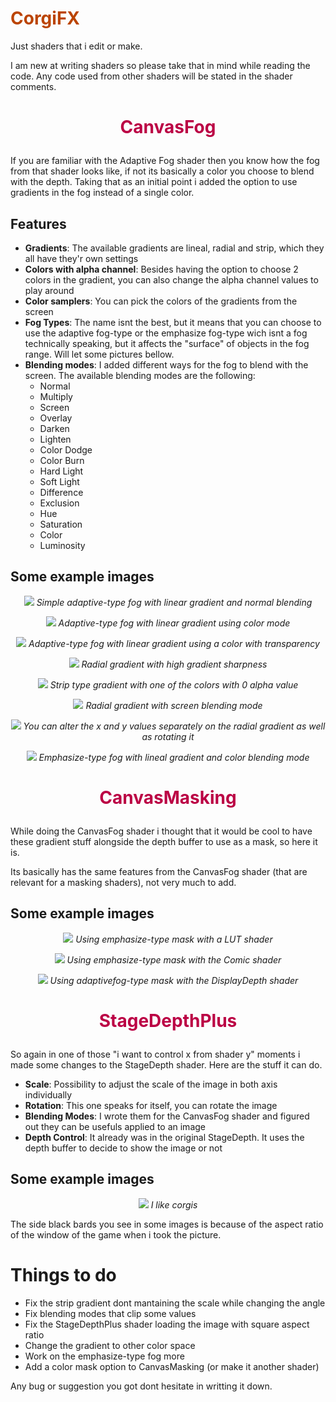 # <span style="color:#bb4400">CorgiFX</span>

Just shaders that i edit or make.

I am new at writing shaders so please take that in mind while reading the code. Any code used from other shaders will be stated in the shader comments.

# <p align="center"><span style="color:#bb0044">CanvasFog</span></p>

If you are familiar with the Adaptive Fog shader then you know how the fog from that shader looks like, if not its basically a color you choose to blend with the depth. Taking that as an initial point i added the option to use gradients in the fog instead of a single color.

## Features

- **Gradients**: The available gradients are lineal, radial and strip, which they all have they'r own settings
- **Colors with alpha channel**: Besides having the option to choose 2 colors in the gradient, you can also change the alpha channel values to play around
- **Color samplers**: You can pick the colors of the gradients from the screen
- **Fog Types**: The name isnt the best, but it means that you can choose to use the adaptive fog-type or the emphasize fog-type wich isnt a fog technically speaking, but it affects the "surface" of objects in the fog range. Will let some pictures bellow.
- **Blending modes**: I added different ways for the fog to blend with the screen. The available blending modes are the following:
    - Normal
    - Multiply
    - Screen
    - Overlay
    - Darken
    - Lighten
    - Color Dodge
    - Color Burn
    - Hard Light
    - Soft Light
    - Difference
    - Exclusion
    - Hue
    - Saturation
    - Color
    - Luminosity

## Some example images
<p align="center"><img src="https://user-images.githubusercontent.com/24371572/73476225-9eedbc80-4370-11ea-8a58-57447dadf76e.png">
<i>Simple adaptive-type fog with linear gradient and normal blending</i></p>

<p align="center"><img src="https://user-images.githubusercontent.com/24371572/73476249-a745f780-4370-11ea-8b9a-72c1f0d28f88.png">
<i>Adaptive-type fog with linear gradient using color mode</i></p>

<p align="center"><img src="https://user-images.githubusercontent.com/24371572/73476250-a7de8e00-4370-11ea-8d36-cb49df021fba.png">
<i>Adaptive-type fog with linear gradient using a color with transparency</i></p>

<p align="center"><img src="https://user-images.githubusercontent.com/24371572/73476254-a7de8e00-4370-11ea-9af2-2b1df0a66b2c.png">
<i>Radial gradient with high gradient sharpness</i></p>

<p align="center"><img src="https://user-images.githubusercontent.com/24371572/73476256-a8772480-4370-11ea-8579-7dd8df7e8755.png">
<i>Strip type gradient with one of the colors with 0 alpha value</i></p>

<p align="center"><img src="https://user-images.githubusercontent.com/24371572/73476258-a8772480-4370-11ea-8184-d2b90a51fcfe.png">
<i>Radial gradient with screen blending mode</i></p>

<p align="center"><img src="https://user-images.githubusercontent.com/24371572/73476261-a8772480-4370-11ea-85e7-735c53225421.png">
<i>You can alter the x and y values separately on the radial gradient as well as rotating it</i></p>

<p align="center"><img src="https://user-images.githubusercontent.com/24371572/73476265-a9a85180-4370-11ea-924d-98513728f30c.png">
<i>Emphasize-type fog with lineal gradient and color blending mode</i></p>


# <p align="center"><span style="color:#bb0044">CanvasMasking</span></p>

While doing the CanvasFog shader i thought that it would be cool to have these gradient stuff alongside the depth buffer to use as a mask, so here it is.

Its basically has the same features from the CanvasFog shader (that are relevant for a masking shaders), not very much to add.

## Some example images

<p align="center"><img src="https://user-images.githubusercontent.com/24371572/73476266-a9a85180-4370-11ea-8d86-d723fe54d3b3.png">
<i>Using emphasize-type mask with a LUT shader</i></p>

<p align="center"><img src="https://user-images.githubusercontent.com/24371572/73476267-a9a85180-4370-11ea-9ea3-51acd224bb12.png">
<i>Using emphasize-type mask with the Comic shader</i></p>

<p align="center"><img src="https://user-images.githubusercontent.com/24371572/73476269-aa40e800-4370-11ea-82b0-11361c59dc63.png">
<i>Using adaptivefog-type mask with the DisplayDepth shader</i></p>

# <p align="center"><span style="color:#bb0044">StageDepthPlus</span></p>

So again in one of those "i want to control x from shader y" moments i made some changes to the StageDepth shader. Here are the stuff it can do.

- **Scale**: Possibility to adjust the scale of the image in both axis individually
- **Rotation**: This one speaks for itself, you can rotate the image
- **Blending Modes**: I wrote them for the CanvasFog shader and figured out they can be usefuls applied to an image
- **Depth Control**: It already was in the original StageDepth. It uses the depth buffer to decide to show the image or not

## Some example images

<p align="center"><img src="https://user-images.githubusercontent.com/24371572/73476247-a745f780-4370-11ea-930c-fe813ae3200b.png">
<i>I like corgis</i></p>

The side black bards you see in some images is because of the aspect ratio of the window of the game when i took the picture.

# Things to do
- Fix the strip gradient dont mantaining the scale while changing the angle
- Fix blending modes that clip some values
- Fix the StageDepthPlus shader loading the image with square aspect ratio
- Change the gradient to other color space
- Work on the emphasize-type fog more
- Add a color mask option to CanvasMasking (or make it another shader)

Any bug or suggestion you got dont hesitate in writting it down.